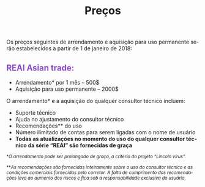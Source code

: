 ﻿---
layout: page

title: Preços
breadcrumb: Цены

meta: Todas as receitas da venda dos consultores técnicosserão doadas para caridade.

lang: pt
ref: prices
---

Os preços seguintes de arrendamento e aquisição para uso permanente serão estabelecidos a partir de 1 de janeiro de 2018:

## <span style="color:#8b4ac7">REAl Asian trade:</span>

- Arrendamento* por 1 mês – 500$  
- Aquisição para uso permanente – 2000$

O arrendamento* e a aquisição do qualquer consultor técnico incluem:

- Suporte técnico
- Ajuda no ajustamento do consultor técnico
- Recomendações** do uso
- Número ilimitado de contas para serem ligadas com o nome de usuário
- **Todas as atualizações no momento do uso do qualquer consultor técnico da série “REAl” são fornecidas de graça**


<small>\*_O arrendamento pode ser prolongado de graça, a critério do projeto “Lincoln vírus”._</small>

<small>\*\*_As recomendações são fornecidas inteiramente sobre o uso do consultor técnico e as condições comerciais fornecidas pelo corretor. A falta de cumprimento das recomendações leva ao aumento dos riscos e fica sob a responsabilidade exclusiva do usuário._</small>
